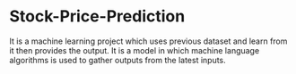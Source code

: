 # Stock-Price-Prediction
It is a machine learning project which uses previous dataset and learn from it then provides the output.
It is a model in which machine language algorithms is used to gather outputs from the latest inputs.
